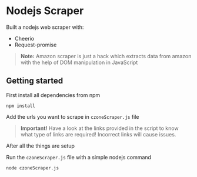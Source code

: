 # Nodejs Scraper
Built a nodejs web scraper with:
- Cheerio
- Request-promise

> **Note:**
Amazon scraper is just a hack which extracts data from amazon with the help of DOM manipulation in JavaScript

## Getting started

First install all dependencies from npm
```
npm install
```
Add the urls you want to scrape in `czoneScraper.js` file
> **Important!** Have a look at the links provided in the script to know what type of links are required! Incorrect links will cause issues.

After all the things are setup

Run the `czoneScraper.js` file with a simple nodejs command
```
node czoneScraper.js
```

